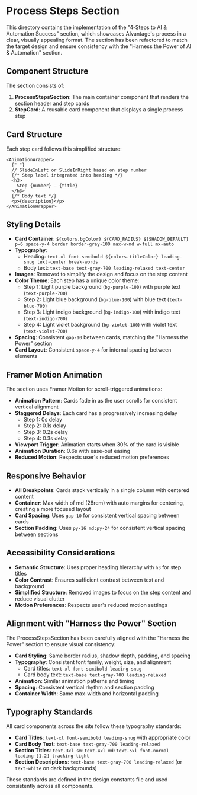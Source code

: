 # Process Steps Section

This directory contains the implementation of the "4-Steps to AI & Automation Success" section, which showcases AIvantage's process in a clear, visually appealing format. The section has been refactored to match the target design and ensure consistency with the "Harness the Power of AI & Automation" section.

## Component Structure

The section consists of:

1. **ProcessStepsSection**: The main container component that renders the section header and step cards
2. **StepCard**: A reusable card component that displays a single process step

## Card Structure

Each step card follows this simplified structure:

```tsx
<AnimationWrapper>
  {" "}
  // SlideInLeft or SlideInRight based on step number
  {/* Step label integrated into heading */}
  <h3>
    Step {number} – {title}
  </h3>
  {/* Body text */}
  <p>{description}</p>
</AnimationWrapper>
```

## Styling Details

- **Card Container**: `${colors.bgColor} ${CARD_RADIUS} ${SHADOW_DEFAULT} p-6 space-y-4 border border-gray-100 max-w-md w-full mx-auto`
- **Typography**:
  - Heading: `text-xl font-semibold ${colors.titleColor} leading-snug text-center break-words`
  - Body text: `text-base text-gray-700 leading-relaxed text-center`
- **Images**: Removed to simplify the design and focus on the step content
- **Color Theme**: Each step has a unique color theme:
  - Step 1: Light purple background (`bg-purple-100`) with purple text (`text-purple-700`)
  - Step 2: Light blue background (`bg-blue-100`) with blue text (`text-blue-700`)
  - Step 3: Light indigo background (`bg-indigo-100`) with indigo text (`text-indigo-700`)
  - Step 4: Light violet background (`bg-violet-100`) with violet text (`text-violet-700`)
- **Spacing**: Consistent `gap-10` between cards, matching the "Harness the Power" section
- **Card Layout**: Consistent `space-y-4` for internal spacing between elements

## Framer Motion Animation

The section uses Framer Motion for scroll-triggered animations:

- **Animation Pattern**: Cards fade in as the user scrolls for consistent vertical alignment
- **Staggered Delays**: Each card has a progressively increasing delay
  - Step 1: 0s delay
  - Step 2: 0.1s delay
  - Step 3: 0.2s delay
  - Step 4: 0.3s delay
- **Viewport Trigger**: Animation starts when 30% of the card is visible
- **Animation Duration**: 0.6s with ease-out easing
- **Reduced Motion**: Respects user's reduced motion preferences

## Responsive Behavior

- **All Breakpoints**: Cards stack vertically in a single column with centered content
- **Container**: Max width of md (28rem) with auto margins for centering, creating a more focused layout
- **Card Spacing**: Uses `gap-10` for consistent vertical spacing between cards
- **Section Padding**: Uses `py-16 md:py-24` for consistent vertical spacing between sections

## Accessibility Considerations

- **Semantic Structure**: Uses proper heading hierarchy with `h3` for step titles
- **Color Contrast**: Ensures sufficient contrast between text and background
- **Simplified Structure**: Removed images to focus on the step content and reduce visual clutter
- **Motion Preferences**: Respects user's reduced motion settings

## Alignment with "Harness the Power" Section

The ProcessStepsSection has been carefully aligned with the "Harness the Power" section to ensure visual consistency:

- **Card Styling**: Same border radius, shadow depth, padding, and spacing
- **Typography**: Consistent font family, weight, size, and alignment
  - Card titles: `text-xl font-semibold leading-snug`
  - Card body text: `text-base text-gray-700 leading-relaxed`
- **Animation**: Similar animation patterns and timing
- **Spacing**: Consistent vertical rhythm and section padding
- **Container Width**: Same max-width and horizontal padding

## Typography Standards

All card components across the site follow these typography standards:

- **Card Titles**: `text-xl font-semibold leading-snug` with appropriate color
- **Card Body Text**: `text-base text-gray-700 leading-relaxed`
- **Section Titles**: `text-3xl sm:text-4xl md:text-5xl font-normal leading-[1.2] tracking-tight`
- **Section Descriptions**: `text-base text-gray-700 leading-relaxed` (or `text-white` on dark backgrounds)

These standards are defined in the design constants file and used consistently across all components.
